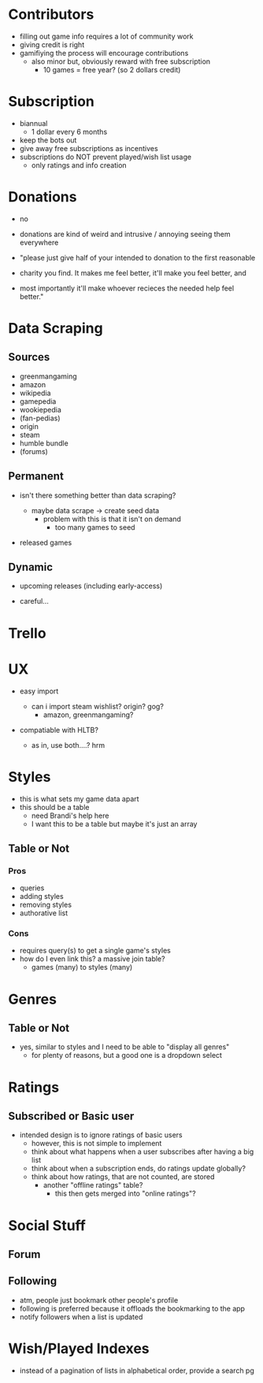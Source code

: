 # Contributors

* filling out game info requires a lot of community work
* giving credit is right
* gamifiying the process will encourage contributions
    * also minor but, obviously reward with free subscription
        * 10 games = free year? (so 2 dollars credit)

# Subscription

* biannual
    * 1 dollar every 6 months
* keep the bots out
* give away free subscriptions as incentives
* subscriptions do NOT prevent played/wish list usage
    *  only ratings and info creation

# Donations

* no
* donations are kind of weird and intrusive / annoying seeing them everywhere

* "please just give half of your intended to donation to the first reasonable
* charity you find. It makes me feel better, it'll make you feel better, and
* most importantly it'll make whoever recieces the needed help feel better."

# Data Scraping

## Sources

* greenmangaming
* amazon
* wikipedia
* gamepedia
* wookiepedia
* (fan-pedias)
* origin
* steam
* humble bundle
* (forums)

## Permanent

* isn't there something better than data scraping?
    * maybe data scrape -> create seed data
        * problem with this is that it isn't on demand
            * too many games to seed

* released games

## Dynamic

* upcoming releases (including early-access)

* careful...

# Trello

# UX

* easy import
    * can i import steam wishlist? origin? gog?
        * amazon, greenmangaming?

* compatiable with HLTB?
    * as in, use both....? hrm

# Styles

* this is what sets my game data apart
* this should be a table
    * need Brandi's help here
    * I want this to be a table but maybe it's just an array

## Table or Not

### Pros

* queries
* adding styles
* removing styles
* authorative list

### Cons

* requires query(s) to get a single game's styles
* how do I even link this? a massive join table?
    * games (many) to styles (many)

# Genres

## Table or Not

* yes, similar to styles and I need to be able to "display all genres"
    * for plenty of reasons, but a good one is a dropdown select

# Ratings

## Subscribed or Basic user

* intended design is to ignore ratings of basic users
    * however, this is not simple to implement
    * think about what happens when a user subscribes after having a big list
    * think about when a subscription ends, do ratings update globally?
    * think about how ratings, that are not counted, are stored
        * another "offline ratings" table?
            * this then gets merged into "online ratings"?

# Social Stuff

## Forum

## Following

* atm, people just bookmark other people's profile
* following is preferred because it offloads the bookmarking to the app
* notify followers when a list is updated

# Wish/Played Indexes

* instead of a pagination of lists in alphabetical order, provide a search pg
